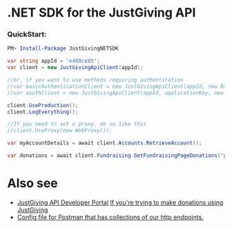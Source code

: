 # .NET SDK for the JustGiving API

### QuickStart:

```powershell
PM> Install-Package JustGivingNETSDK
```

```csharp
var string appId = "e488ce85";
var client = new JustGivingApiClient(appId);

//or, if you want to use methods requiring authentication
//var basicAuthenticationClient = new JustGivingApiClient(appId, new BasicCredential(email, password));
//var oauthClient = new JustGivingApiClient(appId, applicationKey, new OAuthAccessToken(accessToken));

client.UseProduction();
client.LogEverything();

//If you need to set a proxy, do so like this
//client.UseProxy(new WebProxy()); 

var myAccountDetails = await client.Accounts.RetrieveAccount();

var donations = await client.Fundraising.GetFundraisingPageDonations("pageShortName",1,20);
```


# Also see
* [JustGiving API Developer Portal](http://developer.justgiving.com)
[If you're trying to make donations using JustGiving](https://justgivingdeveloper.zendesk.com/hc/en-us/sections/201202061-Simple-Donation-Integration-SDI-)
* [Config file for Postman that has collections of our http endpoints. ](https://github.com/JustGiving/JustGiving.Api.Tools.Postman)
